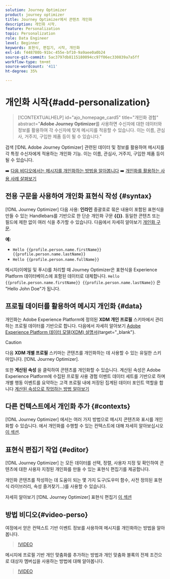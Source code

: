 ```yaml
---
solution: Journey Optimizer
product: journey optimizer
title: Journey Optimizer에서 콘텐츠 개인화
description: 개인화 시작.
feature: Personalization
topic: Personalization
role: Data Engineer
level: Beginner
keywords: 표현식, 편집기, 시작, 개인화
exl-id: f448780b-91bc-455e-bf10-9a9aee0a0b24
source-git-commit: 5ac3797db8115180094cc97f06ec330839a7a5ff
workflow-type: tm+mt
source-wordcount: '411'
ht-degree: 35%

---
```


# 개인화 시작{#add-personalization}

>[!CONTEXTUALHELP]
>id="ajo_homepage_card5"
>title="개인화 경험"
>abstract="**Adobe Journey Optimizer**&#x200B;를 사용하면 수신자에 대한 데이터와 정보를 활용하여 각 수신자에 맞게 메시지를 적응할 수 있습니다. 이는 이름, 관심사, 거주지, 구입한 제품 등이 될 수 있습니다."


검색 [!DNL Adobe Journey Optimizer] 관련된 데이터 및 정보를 활용하여 메시지를 각 특정 수신자에게 적용하는 개인화 기능. 이는 이름, 관심사, 거주지, 구입한 제품 등이 될 수 있습니다.

➡️ [다음 비디오에서는 메시지를 개인화하는 방법을 알아봅니다](#video-perso)
➡️ [개인화를 활용하는 사용 사례 살펴보기](personalization-use-case.md)

## 전용 구문을 사용하여 개인화 표현식 작성 {#syntax}

[!DNL Journey Optimizer] 다음 사용: **인라인** 중괄호로 묶은 내용이 포함된 표현식을 만들 수 있는 Handlebars를 기반으로 한 단순 개인화 구문 **{{}}**. 동일한 콘텐츠 또는 필드에 제한 없이 여러 식을 추가할 수 있습니다. 다음에서 자세히 알아보기 [개인화 구문](personalization-syntax.md).

**예:**

* `Hello {{profile.person.name.firstName}} {{profile.person.name.lastName}}`
* `Hello {{profile.person.name.fullName}}`

메시지(이메일 및 푸시)를 처리할 때 Journey Optimizer은 표현식을 Experience Platform 데이터베이스에 포함된 데이터로 대체합니다.  `Hello {{profile.person.name.firstName}} {{profile.person.name.lastName}}` 은 &quot;Hello John Doe&quot;가 됩니다.

## 프로필 데이터를 활용하여 메시지 개인화 {#data}

개인화는 Adobe Experience Platform에 정의된 **XDM 개인 프로필** 스키마에서 관리하는 프로필 데이터를 기반으로 합니다. 다음에서 자세히 알아보기 [Adobe Experience Platform 데이터 모델(XDM) 설명서](https://experienceleague.adobe.com/docs/experience-platform/xdm/home.html?lang=ko){target="_blank"}.

>[!CAUTION]
>다음 **XDM 개별 프로필** 스키마는 콘텐츠를 개인화하는 데 사용할 수 있는 유일한 스키마입니다. [!DNL Journey Optimizer].

또한 **계산된 속성** 을 클릭하여 콘텐츠를 개인화할 수 있습니다. 계산된 속성은 Adobe Experience Platform에 수집된 프로필 사용 경험 이벤트 데이터 세트를 기반으로 하며 개별 행동 이벤트를 요약하는 고객 프로필 내에 저장된 집계된 데이터 포인트 역할을 합니다 [계산된 속성으로 작업하는 방법 알아보기](../audience/computed-attributes.md)

## 다른 컨텍스트에서 개인화 추가 {#contexts}

[!DNL Journey Optimizer] 에서는 여러 가지 방법으로 메시지 콘텐츠와 표시를 개인화할 수 있습니다. 에서 개인화를 수행할 수 있는 컨텍스트에 대해 자세히 알아보십시오 [이 섹션](personalization-contexts.md).

## 표현식 편집기 작업 {#editor}

[!DNL Journey Optimizer] 는 모든 데이터를 선택, 정렬, 사용자 지정 및 확인하여 콘텐츠에 대한 사용자 지정된 개인화를 만들 수 있는 표현식 편집기를 제공합니다.

개인화 콘텐츠를 작성하는 데 도움이 되는 몇 가지 도구(도우미 함수, 사전 정의된 표현식 라이브러리, 속성 즐겨찾기...)를 사용할 수 있습니다.

자세히 알아보기 [!DNL Journey Optimizer] 표현식 편집기 [이 섹션](personalization-build-expressions.md)

## 방법 비디오{#video-perso}

여정에서 얻은 컨텍스트 기반 이벤트 정보를 사용하여 메시지를 개인화하는 방법을 알아봅니다.

>[!VIDEO](https://video.tv.adobe.com/v/334165?quality=12)

메시지에 프로필 기반 개인 맞춤화를 추가하는 방법과 개인 맞춤화 블록의 전제 조건으로 대상자 멤버십을 사용하는 방법에 대해 알아봅니다.

>[!VIDEO](https://video.tv.adobe.com/v/334078?quality=12)

